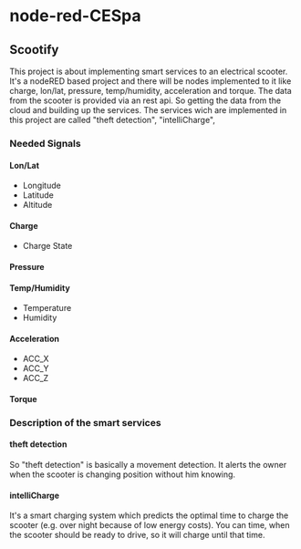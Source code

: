 # node-red-CESpa

## Scootify 

This project is about implementing smart services to an electrical scooter.
It's a nodeRED based project and there will be nodes implemented to it like charge,
lon/lat, pressure, temp/humidity, acceleration and torque.
The data from the scooter is provided via an rest api.
So getting the data from the cloud and building up the services.
The services wich are implemented in this project are called "theft detection", "intelliCharge",

### Needed Signals

#### Lon/Lat
- Longitude
- Latitude
- Altitude

#### Charge
- Charge State

#### Pressure

#### Temp/Humidity
- Temperature
- Humidity

#### Acceleration
- ACC_X
- ACC_Y
- ACC_Z

#### Torque

### Description of the smart services

#### theft detection
So "theft detection" is basically a movement detection. It alerts the owner when the scooter is changing position without him knowing.

#### intelliCharge
It's a smart charging system which predicts the optimal time to charge the scooter (e.g. over night because of low energy costs). You can time, when the scooter should be ready to drive, so it will charge until that time.


